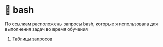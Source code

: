 # 📌 bash

По ссылкам расположены запросы bash, которые я использовала для выполнения задач во время обучения

1) <a href="https://docs.google.com/document/d/1nUYSbssEBR1Daj3_EX77y5pCRn_dkO_yOyXc4mZnRoI/edit?usp=sharing">Таблицы запросов</a>


